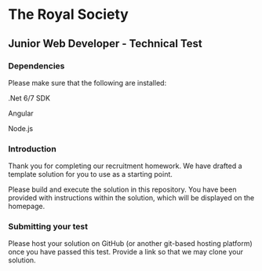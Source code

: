 
# The Royal Society

## Junior Web Developer - Technical Test

### Dependencies
Please make sure that the following are installed:

.Net 6/7 SDK

Angular

Node.js



### Introduction
Thank you for completing our recruitment homework. We have drafted a template solution for you to use as a starting point.

Please build and execute the solution in this repository.
You have been provided with instructions within the solution, which will be displayed on the homepage.

### Submitting your test
Please host your solution on GitHub (or another git-based hosting platform) once you have passed this test. Provide a link so that we may clone your solution.
